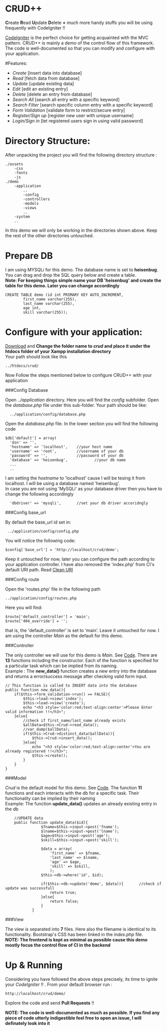 # CRUD++
**C**reate **R**ead **U**pdate **D**elete **+** much more handy stuffs you will be using frequently with CodeIgniter !!

[CodeIgniter](https://www.codeigniter.com/userguide3/general/welcome.html) is the perfect choice for getting acquainted with the MVC pattern. CRUD++ is mainly a demo of the control flow of this framework. The code is well-documented so that you can modify and configure with your application.

#Features:


  - *Create* [insert data into database]
  - *Read* [fetch data from database]
  - *Update* [update existing data]
  - *Edit* [edit an existing entry]
  - *Delete* [delete an entry from database]
  - *Search All* [search all entry with a specific keyword]
  - *Search Filter* [search specific column entry with a specific keyword]
  - *Form Validation* [validate form to restrict/secure entry]
  - *Register/Sign up* [register new user with unique username]
  - *Login/Sign in* [let registered users sign in using valid password]
  
# Directory Structure:

After unpacking the project you will find the following  directory structure :
	
	./assets
		-css
		-fonts
		-js
	./demo
		-application
			..
			-config
			-controllers
			-models
			-views
			..
		-system
		..


In this demo we will only be working in the directories shown above. Keep the rest of the other directories untouched. 

# Prepare DB

I am using MYSQLi for this demo. The database name is set to **heisenbug**. You can drag and drop the SQL query below and create a table. <br>
**Note: For keeping things simple name your DB 'heisenbug' and create the table for this demo. Later you can change accordingly** 

	CREATE TABLE demo (id int PRIMARY KEY AUTO_INCREMENT,
			first_name varchar(255),
			last_name varchar(255),
			age int,
			skill varchar(255));


# Configure with your application:

[Download](https://github.com/abrarShariar/crud/archive/master.zip) and **Change the folder name to *crud* and place it under the htdocs folder of your Xampp installation directory**<br> 
Your path should look like this

	../htdocs/crud/

Now Follow the steps mentioned below to configure CRUD++ with your application

###Config Database

Open *../application* directory. Here you will find the *config* subfolder. Open the *database.php* file under this sub-folder. Your path should be like:

      ../application/config/database.php

Open the *database.php* file. In the lower section you will find the following code

    $db['default'] = array(
	  'dsn'	=> '',
	  'hostname' => 'localhost',	//your host name
	  'username' => 'root',			//username of your db
	  'password' => '',				//password of your db
	  'database' => 'heisenbug',			//your db name
	  ...
	  ..

I am setting the *hostname* to 'localhost' cause I will be tesing it from localhost. I will be using a database named 'heisenbug'.<br>
In case you are not using 'MySQLi' as your database driver then you have to change the following accordingly

      'dbdriver' => 'mysqli',       //set your db driver accoridngly
     
###Config base_url

By default the base_url id set in:

	 ../application/config/config.php
	 
You will notice the following code:

	$config['base_url'] = 'http://localhost/crud/demo';

Keep it untouched for now, later you can configure the path according to your application controller.
I have also removed the 'index.php' from CI's default URI path. Read [Clean URI](https://github.com/TheHeisenbugs/Sustainable-Tourism/blob/abrar/clean_uri.md) 

###Config route

Open the 'routes.php' file in the following path

	../application/config/routes.php
	
Here you will find:

	$route['default_controller'] = 'main';
	$route['404_override'] = '';

that is, the 'default_controller' is set to 'main'. Leave it untouched for now. I am using the controller *Main* as the default for this demo.

###Controller

The only controller we will use for this demo is *Main*. See [Code](https://github.com/abrarShariar/crud/blob/master/demo/application/controllers/Main.php). There are **13** functions including the constructor. Each of the function is specified for a particular task which can be implied from its naming.<br> Example :
The **new_data()** function creates a new entry into the database and returns a error/success message after checking valid form input.


	// This function is called to INSERT data into the database
	public function new_data(){
		if($this->form_validation->run() == FALSE){
			$this->load->view('index');
			$this->load->view('create');
			echo "<h3 style='color:red;text-align:center'>Please Enter valid information !!</h3>";
		}else{
			//check if first_name/last_name already exists
			$allData=$this->Crud->read_data();
			//var_dump($allData);
			if($this->Crud->distinct_data($allData)){
				$this->Crud->insert_data();
			}else{
				echo "<h3 style='color:red;text-align:center'>You are already registered !!</h3>";
				$this->create();
			}
		}
	}
	
###Model

*Crud* is the default model for this demo. See [Code](https://github.com/abrarShariar/crud/blob/master/demo/application/models/Crud.php). The function **11** functions and each interacts with the db for a specific task. Their functionality can be implied by their naming <br> Example: The function **update_data()** updates an already existing entry in the db


		//UPDATE data
		public function update_data($id){
					$fname=$this->input->post('fname');
					$lname=$this->input->post('lname');
					$age=$this->input->post('age');
					$skill=$this->input->post('skill');

					$data = array(
						'first_name' => $fname,
						'last_name' => $lname,
						'age' => $age,
						'skill' => $skill,
						);
					$this->db->where('id', $id);
					
					if($this->db->update('demo', $data)){		//check if update was successfull
						return true;
					}else{
						return false;
					}
				}
	
###View 

The view is separated into **7** files. Here also the filename is identical to its functionality. Bootstrap's CSS has been linked in the *index.php* file.<br>
**NOTE: The frontend is kept as minimal as possible cause this demo mostly focus the control flow of CI in the backend**

# Up & Running

Considering you have followed the above steps precisely, its time to ignite your *CodeIgniter* !! . From your default browser run :

	http://localhost/crud/demo/
	
Explore the code and send **Pull Requests** !!<br>

**NOTE: The code is well-documented as much as possible. If you find any piece of code utterly indigestible feel free to open an issue, I will definately look into it**
